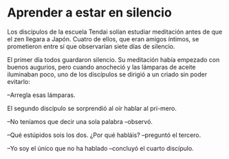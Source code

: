 # Aprender a estar en silencio

Los discípulos de la escuela Tendai solían estudiar meditación antes de
que el zen llegara a Japón. Cuatro de ellos, que eran amigos íntimos, se
prometieron entre sí que observarían siete días de silencio.

El primer día todos guardaron silencio. Su meditación había empezado con
buenos augurios, pero cuando anocheció y las lámparas de aceite
iluminaban poco, uno de los discípulos se dirigió a un criado sin poder
evitarlo:

–Arregla esas lámparas.

El segundo discípulo se sorprendió al oír hablar al pri-mero.

–No teníamos que decir una sola palabra –observó.

–Qué estúpidos sois los dos. ¿Por qué habláis? –preguntó el tercero.

–Yo soy el único que no ha hablado –concluyó el cuarto discípulo.